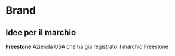 
# Brand

## Idee per il marchio
**Freestone**
Azienda USA che ha gia registrato il marchio 
[Freestone](https://tmsearch.uspto.gov/bin/showfield?f=doc&state=4802:4uzktz.3.3)



